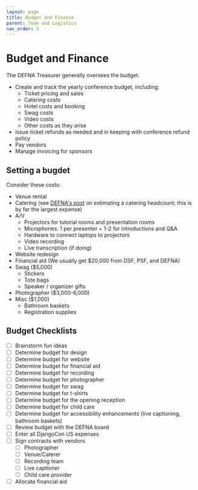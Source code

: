 ```yaml
---
layout: page
title: Budget and Finance
parent: Team and Logistics
nav_order: 3
---
```


# Budget and Finance

The DEFNA Treasurer generally oversees the budget. 

- Create and track the yearly conference budget, including: 
    - Ticket pricing and sales 
    - Catering costs 
    - Hotel costs and booking 
    - Swag costs 
    - Video costs 
    - Other costs as they arise 
- Issue ticket refunds as needed and in keeping with conference refund policy 
- Pay vendors 
- Manage invoicing for sponsors 

## Setting a bugdet

Consider these costs: 

- Venue rental 
- Catering (see [DEFNA's post](https://www.defna.org/announcements/2017/7/25/the-joys-of-catering-part-1-tickets-sold-does-not-equal-catering-count) on estimating a catering headcount; this is by far the largest expense)
- A/V 
  - Projectors for tutorial rooms and presentation rooms 
  - Microphones: 1 per presenter + 1-2 for introductions and Q&A 
  - Hardware to connect laptops to projectors 
  - Video recording 
  - Live transcription (if doing) 
- Website redesign 
- Financial aid (We usually get $20,000 from DSF, PSF, and DEFNA)
- Swag ($5,000)
  - Stickers 
  - Tote bags 
  - Speaker / organizer gifts 
- Photographer ($3,000-6,000)
- Misc ($1,000)
  - Bathroom baskets 
  - Registration supplies 

## Budget Checklists

- [ ] Brainstorm fun ideas
- [ ] Determine budget for design
- [ ] Determine budget for website
- [ ] Determine budget for financial aid
- [ ] Determine budget for recording 
- [ ] Determine budget for photographer
- [ ] Determine budget for swag
- [ ] Determine budget for t-shirts
- [ ] Determine budget for the opening reception
- [ ] Determine budget for child care 
- [ ] Determine budget for accessibility enhancements (live captioning, bathroom baskets) 
- [ ] Review budget with the DEFNA board
- [ ] Enter all DjangoCon US expenses
- [ ] Sign contracts with vendors 
  - [ ] Photographer 
  - [ ] Venue/Caterer 
  - [ ] Recording team 
  - [ ] Live captioner 
  - [ ] Child care provider 
- [ ] Allocate financial aid 
